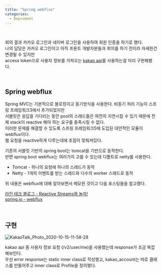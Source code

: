 ```yaml
---
title: "Spring webflux"  
categories:
  - Depromeet 
---
```


<br />    

회의 결과 카카오 로그인과 네이버 로그인을 사용하여 회원 인증을 하기로 했다.     
나의 담당은 카카오 로그인이고 아직 프론트 개발자분들과 회의를 하기 전이라 자세한건 변경될 수 있지만   
access token으로 사용자 정보를 가져오는 [kakao api](https://developers.kakao.com/docs/latest/ko/kakaologin/rest-api#req-user-info)를 사용하는걸 미리 구현해봤다.       

 
<br />      
 
 
## Spring webflux   

Spring MVC는 기본적으로 블로킹이고 동기방식을 사용한다. 비동기 처리 기능이 스프링 프레임워크3에서 추가되었지만     
서블릿은 응답을 기다리는 동안 pool의 스레드들은 여전히 지연시킬 수 있기 때문에 전체 stack이 reactive 해야 하는 요구를 충족시킬 수 없다.         
이러한 문제를 해결할 수 있도록 스프링 프레임워크5에 도입된 대안적인 모듈이 webflux이다.   
웹 요청을 reactive하게 다루는데에 초점이 맞춰져있다.        

기존의 서블릿 기반의 spring boot는 tomcat을 기반으로 동작한다.   
반면 spring boot webflux는 여러가지 고를 수 있는데 디폴트로 netty를 사용한다.   

- Tomcat - 하나의 요청에 하나의 스레드가 동작   
- Netty - 1개의 이벤트를 받는 스레드와 다수의 worker 스레드로 동작      

위 내용은 webflux에 대해 알아보면서 메모한 것이고 다음 포스팅들을 참고했다.    

[라인 테크 블로그 - Reactive Streams와 놀자!](https://engineering.linecorp.com/ko/blog/reactive-streams-with-armeria-1/)    
[spring.io - webflux](https://docs.spring.io/spring-framework/docs/current/spring-framework-reference/web-reactive.html#webflux)   

<br />         

 
## 구현   
 
![KakaoTalk_Photo_2020-10-15-11-58-28](https://user-images.githubusercontent.com/33855307/96071771-c4f6c500-0edd-11eb-8cf7-e24cee35b390.jpeg)    
 

kakao api 중 사용자 정보 요청 (/v2/user/me)을 사용했는데 response가 조금 복잡해보인다.          
우선 error response는 static inner class로 작성했고, kakao_account는 따로 클래스를 만들어주고 inner class로 Profile을 정의했다.    

   


 
